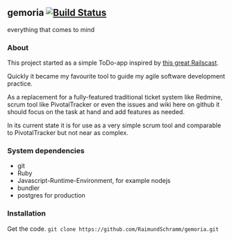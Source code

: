 ## gemoria [![Build Status](https://travis-ci.org/RaimundSchramm/gemoria.png?branch=master)](https://travis-ci.org/RaimundSchramm/gemoria)

everything that comes to mind

### About
This project started as a simple ToDo-app inspired by [this great Railscast](http://railscasts.com/episodes/136-jquery-ajax-revised).

Quickly it became my favourite tool to guide my agile software development practice.

As a replacement for a fully-featured traditional ticket system like Redmine, scrum tool like PivotalTracker or even the issues and wiki here on github it should focus on the task at hand and add features as needed.

In its current state it is for use as a very simple scrum tool and comparable to PivotalTracker but not near as complex.

### System dependencies
- git
- Ruby
- Javascript-Runtime-Environment, for example nodejs
- bundler
- postgres for production

### Installation
Get the code.
`git clone https://github.com/RaimundSchramm/gemoria.git`
